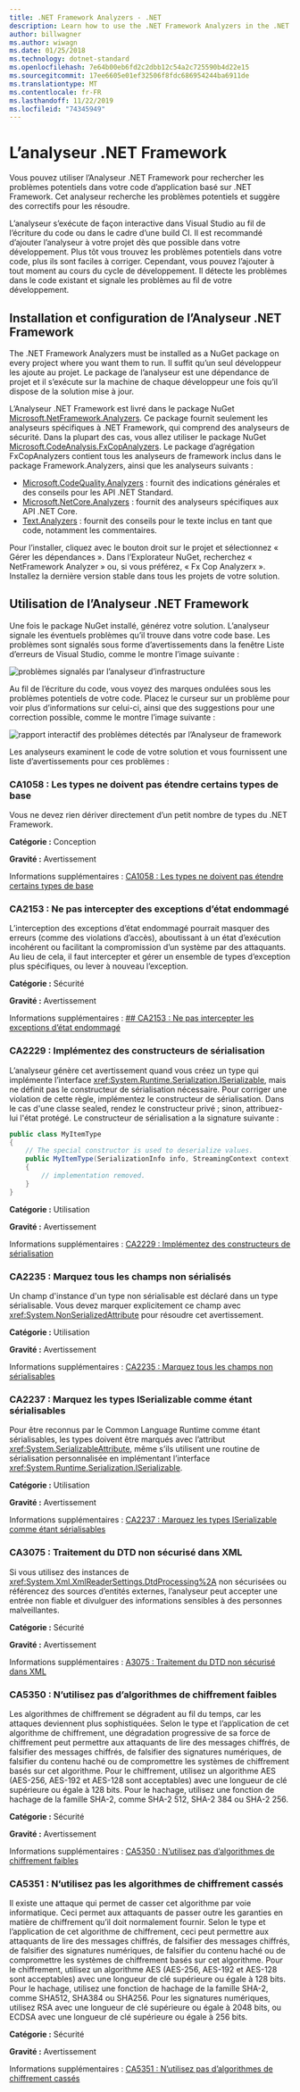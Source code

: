 ```yaml
---
title: .NET Framework Analyzers - .NET
description: Learn how to use the .NET Framework Analyzers in the .NET Framework Analyzers package to find and address security risks
author: billwagner
ms.author: wiwagn
ms.date: 01/25/2018
ms.technology: dotnet-standard
ms.openlocfilehash: 7e64b00eb6fd2c2dbb12c54a2c725590b4d22e15
ms.sourcegitcommit: 17ee6605e01ef32506f8fdc686954244ba6911de
ms.translationtype: MT
ms.contentlocale: fr-FR
ms.lasthandoff: 11/22/2019
ms.locfileid: "74345949"
---
```

# <a name="the-net-framework-analyzer"></a>L’analyseur .NET Framework

Vous pouvez utiliser l’Analyseur .NET Framework pour rechercher les problèmes potentiels dans votre code d’application basé sur .NET Framework. Cet analyseur recherche les problèmes potentiels et suggère des correctifs pour les résoudre.

L’analyseur s’exécute de façon interactive dans Visual Studio au fil de l’écriture du code ou dans le cadre d’une build CI. Il est recommandé d’ajouter l’analyseur à votre projet dès que possible dans votre développement. Plus tôt vous trouvez les problèmes potentiels dans votre code, plus ils sont faciles à corriger. Cependant, vous pouvez l’ajouter à tout moment au cours du cycle de développement. Il détecte les problèmes dans le code existant et signale les problèmes au fil de votre développement.

## <a name="installing-and-configuring-the-net-framework-analyzer"></a>Installation et configuration de l’Analyseur .NET Framework

The .NET Framework Analyzers must be installed as a NuGet package on every project where you want them to run. Il suffit qu’un seul développeur les ajoute au projet. Le package de l’analyseur est une dépendance de projet et il s’exécute sur la machine de chaque développeur une fois qu’il dispose de la solution mise à jour.

L’Analyseur .NET Framework est livré dans le package NuGet [Microsoft.NetFramework.Analyzers](https://www.nuget.org/packages/Microsoft.NetFramework.Analyzers/). Ce package fournit seulement les analyseurs spécifiques à .NET Framework, qui comprend des analyseurs de sécurité. Dans la plupart des cas, vous allez utiliser le package NuGet [Microsoft.CodeAnalysis.FxCopAnalyzers](https://www.nuget.org/packages/Microsoft.CodeAnalysis.FxCopAnalyzers). Le package d’agrégation FxCopAnalyzers contient tous les analyseurs de framework inclus dans le package Framework.Analyzers, ainsi que les analyseurs suivants :

- [Microsoft.CodeQuality.Analyzers](https://www.nuget.org/packages/Microsoft.CodeQuality.Analyzers) : fournit des indications générales et des conseils pour les API .NET Standard.
- [Microsoft.NetCore.Analyzers](https://www.nuget.org/packages/Microsoft.NetCore.Analyzers) : fournit des analyseurs spécifiques aux API .NET Core.
- [Text.Analyzers](https://www.nuget.org/packages/Text.Analyzers) : fournit des conseils pour le texte inclus en tant que code, notamment les commentaires.

Pour l’installer, cliquez avec le bouton droit sur le projet et sélectionnez « Gérer les dépendances ».
Dans l’Explorateur NuGet, recherchez « NetFramework Analyzer » ou, si vous préférez, « Fx Cop Analyzerx ». Installez la dernière version stable dans tous les projets de votre solution.

## <a name="using-the-net-framework-analyzer"></a>Utilisation de l’Analyseur .NET Framework

Une fois le package NuGet installé, générez votre solution. L’analyseur signale les éventuels problèmes qu’il trouve dans votre code base. Les problèmes sont signalés sous forme d’avertissements dans la fenêtre Liste d’erreurs de Visual Studio, comme le montre l’image suivante :

![problèmes signalés par l’analyseur d’infrastructure](./media/framework-analyzers-2.png)

Au fil de l’écriture du code, vous voyez des marques ondulées sous les problèmes potentiels de votre code.
Placez le curseur sur un problème pour voir plus d’informations sur celui-ci, ainsi que des suggestions pour une correction possible, comme le montre l’image suivante :

![rapport interactif des problèmes détectés par l’Analyseur de framework](./media/framework-analyzers-1.png)

Les analyseurs examinent le code de votre solution et vous fournissent une liste d’avertissements pour ces problèmes :

### <a name="ca1058-types-should-not-extend-certain-base-types"></a>CA1058 : Les types ne doivent pas étendre certains types de base

Vous ne devez rien dériver directement d’un petit nombre de types du .NET Framework. 

**Catégorie :** Conception

**Gravité :** Avertissement

Informations supplémentaires : [CA1058 : Les types ne doivent pas étendre certains types de base](/visualstudio/code-quality/ca1058-types-should-not-extend-certain-base-types)

### <a name="ca2153-do-not-catch-corrupted-state-exceptions"></a>CA2153 : Ne pas intercepter des exceptions d’état endommagé

L’interception des exceptions d’état endommagé pourrait masquer des erreurs (comme des violations d’accès), aboutissant à un état d’exécution incohérent ou facilitant la compromission d’un système par des attaquants. Au lieu de cela, il faut intercepter et gérer un ensemble de types d’exception plus spécifiques, ou lever à nouveau l’exception.

**Catégorie :** Sécurité

**Gravité :** Avertissement

Informations supplémentaires : [## CA2153 : Ne pas intercepter les exceptions d’état endommagé](/visualstudio/code-quality/ca2153-avoid-handling-corrupted-state-exceptions)

### <a name="ca2229-implement-serialization-constructors"></a>CA2229 : Implémentez des constructeurs de sérialisation

L’analyseur génère cet avertissement quand vous créez un type qui implémente l’interface <xref:System.Runtime.Serialization.ISerializable>, mais ne définit pas le constructeur de sérialisation nécessaire. Pour corriger une violation de cette règle, implémentez le constructeur de sérialisation. Dans le cas d'une classe sealed, rendez le constructeur privé ; sinon, attribuez-lui l'état protégé. Le constructeur de sérialisation a la signature suivante :

```csharp
public class MyItemType
{
    // The special constructor is used to deserialize values.
    public MyItemType(SerializationInfo info, StreamingContext context)
    {
        // implementation removed.
    }
}
```

**Catégorie :** Utilisation

**Gravité :** Avertissement

Informations supplémentaires : [CA2229 : Implémentez des constructeurs de sérialisation](/visualstudio/code-quality/ca2229-implement-serialization-constructors)

### <a name="ca2235-mark-all-non-serializable-fields"></a>CA2235 : Marquez tous les champs non sérialisés

Un champ d'instance d'un type non sérialisable est déclaré dans un type sérialisable. Vous devez marquer explicitement ce champ avec <xref:System.NonSerializedAttribute> pour résoudre cet avertissement.

**Catégorie :** Utilisation

**Gravité :** Avertissement

Informations supplémentaires : [CA2235 : Marquez tous les champs non sérialisables](/visualstudio/code-quality/ca2235-mark-all-non-serializable-fields)

### <a name="ca2237-mark-iserializable-types-with-serializable"></a>CA2237 : Marquez les types ISerializable comme étant sérialisables

Pour être reconnus par le Common Language Runtime comme étant sérialisables, les types doivent être marqués avec l’attribut <xref:System.SerializableAttribute>, même s’ils utilisent une routine de sérialisation personnalisée en implémentant l’interface <xref:System.Runtime.Serialization.ISerializable>.

**Catégorie :** Utilisation

**Gravité :** Avertissement

Informations supplémentaires : [CA2237 : Marquez les types ISerializable comme étant sérialisables](/visualstudio/code-quality/ca2237-mark-iserializable-types-with-serializableattribute)

### <a name="ca3075-insecure-dtd-processing-in-xml"></a>CA3075 : Traitement du DTD non sécurisé dans XML

Si vous utilisez des instances de <xref:System.Xml.XmlReaderSettings.DtdProcessing%2A> non sécurisées ou référencez des sources d’entités externes, l’analyseur peut accepter une entrée non fiable et divulguer des informations sensibles à des personnes malveillantes.  

**Catégorie :** Sécurité

**Gravité :** Avertissement

Informations supplémentaires : [A3075 : Traitement du DTD non sécurisé dans XML](/visualstudio/code-quality/ca2237-mark-iserializable-types-with-serializableattribute)

### <a name="ca5350-do-not-use-weak-cryptographic-algorithms"></a>CA5350 : N’utilisez pas d’algorithmes de chiffrement faibles

Les algorithmes de chiffrement se dégradent au fil du temps, car les attaques deviennent plus sophistiquées. Selon le type et l’application de cet algorithme de chiffrement, une dégradation progressive de sa force de chiffrement peut permettre aux attaquants de lire des messages chiffrés, de falsifier des messages chiffrés, de falsifier des signatures numériques, de falsifier du contenu haché ou de compromettre les systèmes de chiffrement basés sur cet algorithme. Pour le chiffrement, utilisez un algorithme AES (AES-256, AES-192 et AES-128 sont acceptables) avec une longueur de clé supérieure ou égale à 128 bits. Pour le hachage, utilisez une fonction de hachage de la famille SHA-2, comme SHA-2 512, SHA-2 384 ou SHA-2 256.

**Catégorie :** Sécurité

**Gravité :** Avertissement

Informations supplémentaires : [CA5350 : N’utilisez pas d’algorithmes de chiffrement faibles](/visualstudio/code-quality/ca5350-do-not-use-weak-cryptographic-algorithms)

### <a name="ca5351-do-not-use-broken-cryptographic-algorithms"></a>CA5351 : N’utilisez pas les algorithmes de chiffrement cassés

Il existe une attaque qui permet de casser cet algorithme par voie informatique. Ceci permet aux attaquants de passer outre les garanties en matière de chiffrement qu’il doit normalement fournir. Selon le type et l’application de cet algorithme de chiffrement, ceci peut permettre aux attaquants de lire des messages chiffrés, de falsifier des messages chiffrés, de falsifier des signatures numériques, de falsifier du contenu haché ou de compromettre les systèmes de chiffrement basés sur cet algorithme. Pour le chiffrement, utilisez un algorithme AES (AES-256, AES-192 et AES-128 sont acceptables) avec une longueur de clé supérieure ou égale à 128 bits. Pour le hachage, utilisez une fonction de hachage de la famille SHA-2, comme SHA512, SHA384 ou SHA256. Pour les signatures numériques, utilisez RSA avec une longueur de clé supérieure ou égale à 2048 bits, ou ECDSA avec une longueur de clé supérieure ou égale à 256 bits.

**Catégorie :** Sécurité

**Gravité :** Avertissement

Informations supplémentaires : [CA5351 : N’utilisez pas d’algorithmes de chiffrement cassés](/visualstudio/code-quality/ca5351)
